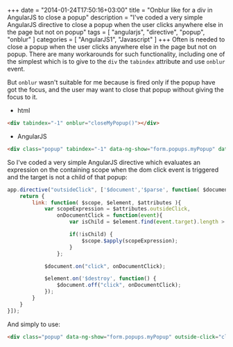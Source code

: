 +++
date = "2014-01-24T17:50:16+03:00"
title = "Onblur like for a div in AngularJS to close a popup"
description = "I've coded a very simple AngularJS directive to close a popup when the user clicks anywhere else in the page but not on popup"
tags = [
    "angularjs",
    "directive",
    "popup",
    "onblur"
]
categories = [
    "AngularJS1",
    "Javascript"
]
+++
Often is needed to close a popup when the user clicks anywhere else in the page but not on popup. There are many workarounds for such functionality, including one of the simplest which is to give to the `div` the `tabindex` attribute and use `onblur` event.

But `onblur` wasn't suitable for me because is fired only if the popup have got the focus, and the user may want to close that popup without giving the focus to it.
<!--more-->

*   html 
``` html
<div tabindex="-1" onblur="closeMyPopup()"></div>
```

*   AngularJS 
``` html
<div class="popup" tabindex="-1" data-ng-show="form.popups.myPopup" data-ui-event="{ blur : 'closeMyPopup()'}"></div>
```
So I've coded a very simple AngularJS directive which evaluates an expression on the containing scope when the dom click event is triggered and the target is not a child of that popup:

``` javascript
app.directive("outsideClick", ['$document','$parse', function( $document, $parse ){
    return {
        link: function( $scope, $element, $attributes ){
            var scopeExpression = $attributes.outsideClick,
                onDocumentClick = function(event){
                    var isChild = $element.find(event.target).length > 0;

                    if(!isChild) {
                        $scope.$apply(scopeExpression);
                    }
                };

            $document.on("click", onDocumentClick);

            $element.on('$destroy', function() {
                $document.off("click", onDocumentClick);
            });
        }
    }
}]);
```

And simply to use:
``` html
<div class="popup" data-ng-show="form.popups.myPopup" outside-click="closeMyPopup()"></div>
```